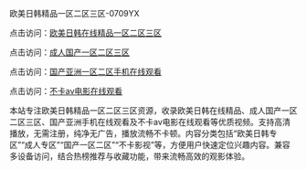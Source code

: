 欧美日韩精品一区二区三区-0709YX

点击访问：<a href="https://heiliaowzu4ur.pages.dev">欧美日韩在线精品一区二区三区</a>

点击访问：<a href="https://heiliaozj3tjd.pages.dev">成人国产一区二区三区</a>

点击访问：<a href="https://heiliaoe8ajia.pages.dev">国产亚洲一区二区手机在线观看</a>

点击访问：<a href="https://heiliaoxqkkct.pages.dev">不卡av电影在线观看</a>

本站专注欧美日韩精品一区二区三区资源，收录欧美日韩在线精品、成人国产一区二区三区、国产亚洲手机在线观看及不卡av电影在线观看等优质视频。支持高清播放，无需注册，纯净无广告，播放流畅不卡顿。内容分类包括“欧美日韩专区”“成人专区”“国产一区二区”“不卡影视”等，方便用户快速定位兴趣内容。兼容多设备访问，结合热榜推荐与收藏功能，带来流畅高效的观影体验。

<span style="display:none;">[Canonical link](https://github.com/mot20250709/so1 ）</span>
